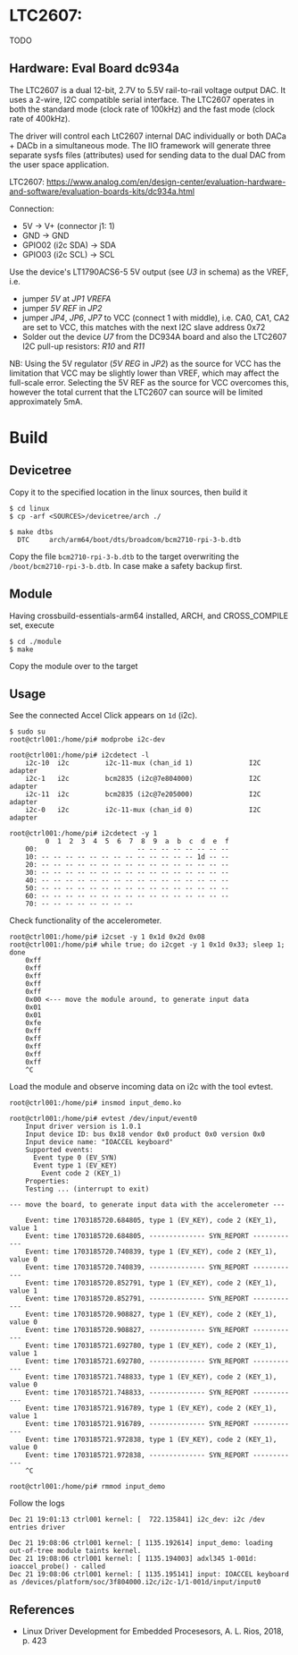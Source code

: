 # LTC2607: 

TODO

## Hardware: Eval Board dc934a

The LTC2607 is a dual 12-bit, 2.7V to 5.5V rail-to-rail voltage output DAC. It uses a 2-wire, I2C compatible serial interface. The LTC2607 operates in both the standard mode (clock rate of 100kHz) and the fast mode (clock rate of 400kHz).  

The driver will control each LtC2607 internal DAC individually or both DACa + DACb in a simultaneous mode. The IIO framework will generate three separate sysfs files (attributes) used for sending data to the dual DAC from the user space application.  

LTC2607: https://www.analog.com/en/design-center/evaluation-hardware-and-software/evaluation-boards-kits/dc934a.html

Connection:  
- 5V -> V+ (connector j1: 1)
- GND -> GND
- GPIO02 (i2c SDA) -> SDA
- GPIO03 (i2c SCL) -> SCL

Use the device's LT1790ACS6-5 5V output (see _U3_ in schema) as the VREF, i.e.  
- jumper _5V_ at _JP1 VREFA_
- jumper _5V REF_ in _JP2_
- jumper _JP4_, _JP6_, _JP7_ to VCC (connect 1 with middle), i.e. CA0, CA1, CA2 are set to VCC, this matches with the next I2C slave address 0x72
- Solder out the device _U7_ from the DC934A board and also the LTC2607 I2C pull-up resistors: _R10_ and _R11_

NB: Using the 5V regulator (_5V REG_ in _JP2_) as the source for VCC has the limitation that VCC may be slightly lower than VREF, which may affect the full-scale error. Selecting the 5V REF as the source for VCC overcomes this, however the total current that the LTC2607 can source will be limited approximately 5mA.  

# Build

## Devicetree

Copy it to the specified location in the linux sources, then build it  
```
$ cd linux
$ cp -arf <SOURCES>/devicetree/arch ./

$ make dtbs
  DTC     arch/arm64/boot/dts/broadcom/bcm2710-rpi-3-b.dtb
```
Copy the file `bcm2710-rpi-3-b.dtb` to the target overwriting the `/boot/bcm2710-rpi-3-b.dtb`. In case make a safety backup first.  

## Module

Having crossbuild-essentials-arm64 installed, ARCH, and CROSS_COMPILE set, execute  
```
$ cd ./module
$ make
```
Copy the module over to the target  

## Usage

See the connected Accel Click appears on `1d` (i2c).  
```
$ sudo su
root@ctrl001:/home/pi# modprobe i2c-dev

root@ctrl001:/home/pi# i2cdetect -l
    i2c-10	i2c       	i2c-11-mux (chan_id 1)          	I2C adapter
    i2c-1	i2c       	bcm2835 (i2c@7e804000)          	I2C adapter
    i2c-11	i2c       	bcm2835 (i2c@7e205000)          	I2C adapter
    i2c-0	i2c       	i2c-11-mux (chan_id 0)          	I2C adapter

root@ctrl001:/home/pi# i2cdetect -y 1
         0  1  2  3  4  5  6  7  8  9  a  b  c  d  e  f
    00:                         -- -- -- -- -- -- -- --
    10: -- -- -- -- -- -- -- -- -- -- -- -- -- 1d -- --
    20: -- -- -- -- -- -- -- -- -- -- -- -- -- -- -- --
    30: -- -- -- -- -- -- -- -- -- -- -- -- -- -- -- --
    40: -- -- -- -- -- -- -- -- -- -- -- -- -- -- -- --
    50: -- -- -- -- -- -- -- -- -- -- -- -- -- -- -- --
    60: -- -- -- -- -- -- -- -- -- -- -- -- -- -- -- --
    70: -- -- -- -- -- -- -- --
```

Check functionality of the accelerometer.  
```
root@ctrl001:/home/pi# i2cset -y 1 0x1d 0x2d 0x08
root@ctrl001:/home/pi# while true; do i2cget -y 1 0x1d 0x33; sleep 1; done
    0xff
    0xff
    0xff
    0xff
    0xff
    0x00 <--- move the module around, to generate input data
    0x01
    0x01
    0xfe
    0xff
    0xff
    0xff
    0xff
    0xff
    ^C
```

Load the module and observe incoming data on i2c with the tool evtest.  
```
root@ctrl001:/home/pi# insmod input_demo.ko

root@ctrl001:/home/pi# evtest /dev/input/event0
    Input driver version is 1.0.1
    Input device ID: bus 0x18 vendor 0x0 product 0x0 version 0x0
    Input device name: "IOACCEL keyboard"
    Supported events:
      Event type 0 (EV_SYN)
      Event type 1 (EV_KEY)
        Event code 2 (KEY_1)
    Properties:
    Testing ... (interrupt to exit)

--- move the board, to generate input data with the accelerometer ---

    Event: time 1703185720.684805, type 1 (EV_KEY), code 2 (KEY_1), value 1
    Event: time 1703185720.684805, -------------- SYN_REPORT ------------
    Event: time 1703185720.740839, type 1 (EV_KEY), code 2 (KEY_1), value 0
    Event: time 1703185720.740839, -------------- SYN_REPORT ------------
    Event: time 1703185720.852791, type 1 (EV_KEY), code 2 (KEY_1), value 1
    Event: time 1703185720.852791, -------------- SYN_REPORT ------------
    Event: time 1703185720.908827, type 1 (EV_KEY), code 2 (KEY_1), value 0
    Event: time 1703185720.908827, -------------- SYN_REPORT ------------
    Event: time 1703185721.692780, type 1 (EV_KEY), code 2 (KEY_1), value 1
    Event: time 1703185721.692780, -------------- SYN_REPORT ------------
    Event: time 1703185721.748833, type 1 (EV_KEY), code 2 (KEY_1), value 0
    Event: time 1703185721.748833, -------------- SYN_REPORT ------------
    Event: time 1703185721.916789, type 1 (EV_KEY), code 2 (KEY_1), value 1
    Event: time 1703185721.916789, -------------- SYN_REPORT ------------
    Event: time 1703185721.972838, type 1 (EV_KEY), code 2 (KEY_1), value 0
    Event: time 1703185721.972838, -------------- SYN_REPORT ------------
    ^C

root@ctrl001:/home/pi# rmmod input_demo
```

Follow the logs   
```
Dec 21 19:01:13 ctrl001 kernel: [  722.135841] i2c_dev: i2c /dev entries driver

Dec 21 19:08:06 ctrl001 kernel: [ 1135.192614] input_demo: loading out-of-tree module taints kernel.
Dec 21 19:08:06 ctrl001 kernel: [ 1135.194003] adxl345 1-001d: ioaccel_probe() - called
Dec 21 19:08:06 ctrl001 kernel: [ 1135.195141] input: IOACCEL keyboard as /devices/platform/soc/3f804000.i2c/i2c-1/1-001d/input/input0
```

## References
* Linux Driver Development for Embedded Procesesors, A. L. Rios, 2018, p. 423  
